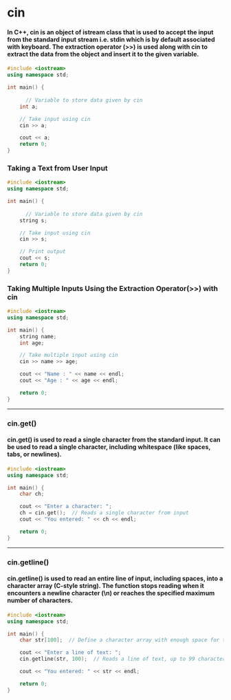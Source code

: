 # cin

#### In C++, cin is an object of istream class that is used to accept the input from the standard input stream i.e. stdin which is by default associated with keyboard. The extraction operator (>>) is used along with cin to extract the data from the object and insert it to the given variable.

```cpp
#include <iostream>
using namespace std;

int main() {
  
      // Variable to store data given by cin
    int a;

    // Take input using cin
    cin >> a;

    cout << a;
    return 0;
}
```

### Taking a Text from User Input

```cpp
#include <iostream>
using namespace std;

int main() {
  
      // Variable to store data given by cin
    string s;

    // Take input using cin
    cin >> s;

    // Print output
    cout << s;
    return 0;
}
```


### Taking Multiple Inputs Using the Extraction Operator(>>) with cin

```cpp
#include <iostream>
using namespace std;

int main() {
    string name;
    int age;

    // Take multiple input using cin
    cin >> name >> age;

    cout << "Name : " << name << endl;
    cout << "Age : " << age << endl;

    return 0;
}
```
---

### cin.get()

#### cin.get() is used to read a single character from the standard input. It can be used to read a single character, including whitespace (like spaces, tabs, or newlines).

```cpp
#include <iostream>
using namespace std;

int main() {
    char ch;

    cout << "Enter a character: ";
    ch = cin.get();  // Reads a single character from input
    cout << "You entered: " << ch << endl;

    return 0;
}
```
---


### cin.getline()

#### cin.getline() is used to read an entire line of input, including spaces, into a character array (C-style string). The function stops reading when it encounters a newline character (\n) or reaches the specified maximum number of characters.

```cpp
#include <iostream>
using namespace std;

int main() {
    char str[100];  // Define a character array with enough space for the input

    cout << "Enter a line of text: ";
    cin.getline(str, 100);  // Reads a line of text, up to 99 characters (leaving space for the null terminator)

    cout << "You entered: " << str << endl;

    return 0;
}
```
